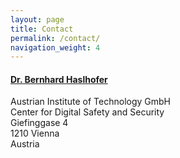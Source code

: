 ```yaml
---
layout: page
title: Contact
permalink: /contact/
navigation_weight: 4
---
```


<div class="row">
	<div class="col s12 m12 l8">
		<div class = "card-panel">
			<h4><a href="http://bernhardhaslhofer.info">Dr. Bernhard Haslhofer</a></h4>
			Austrian Institute of Technology GmbH <br>
			Center for Digital Safety and Security  <br>
			Giefinggase 4  <br>
			1210 Vienna  <br>
			Austria
	    </div>
	</div>
</div>
